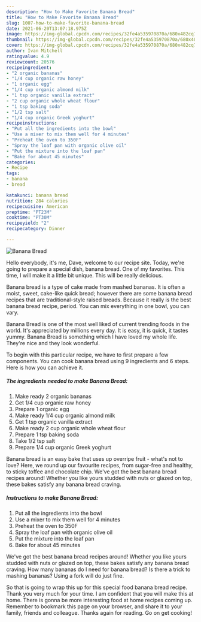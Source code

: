 ```yaml
---
description: "How to Make Favorite Banana Bread"
title: "How to Make Favorite Banana Bread"
slug: 1007-how-to-make-favorite-banana-bread
date: 2021-06-20T13:07:18.975Z
image: https://img-global.cpcdn.com/recipes/32fe4a535970870a/680x482cq70/banana-bread-recipe-main-photo.jpg
thumbnail: https://img-global.cpcdn.com/recipes/32fe4a535970870a/680x482cq70/banana-bread-recipe-main-photo.jpg
cover: https://img-global.cpcdn.com/recipes/32fe4a535970870a/680x482cq70/banana-bread-recipe-main-photo.jpg
author: Ivan Mitchell
ratingvalue: 4.9
reviewcount: 20576
recipeingredient:
- "2 organic bananas"
- "1/4 cup organic raw honey"
- "1 organic egg"
- "1/4 cup organic almond milk"
- "1 tsp organic vanilla extract"
- "2 cup organic whole wheat flour"
- "1 tsp baking soda"
- "1/2 tsp salt"
- "1/4 cup organic Greek yoghurt"
recipeinstructions:
- "Put all the ingredients into the bowl"
- "Use a mixer to mix them well for 4 minutes"
- "Preheat the oven to 350F"
- "Spray the loaf pan with organic olive oil"
- "Put the mixture into the loaf pan"
- "Bake for about 45 minutes"
categories:
- Recipe
tags:
- banana
- bread

katakunci: banana bread 
nutrition: 284 calories
recipecuisine: American
preptime: "PT23M"
cooktime: "PT30M"
recipeyield: "2"
recipecategory: Dinner

---
```



![Banana Bread](https://img-global.cpcdn.com/recipes/32fe4a535970870a/680x482cq70/banana-bread-recipe-main-photo.jpg)

Hello everybody, it's me, Dave, welcome to our recipe site. Today, we're going to prepare a special dish, banana bread. One of my favorites. This time, I will make it a little bit unique. This will be really delicious.

Banana bread is a type of cake made from mashed bananas. It is often a moist, sweet, cake-like quick bread; however there are some banana bread recipes that are traditional-style raised breads. Because it really is the best banana bread recipe, period. You can mix everything in one bowl, you can vary.

Banana Bread is one of the most well liked of current trending foods in the world. It's appreciated by millions every day. It is easy, it is quick, it tastes yummy. Banana Bread is something which I have loved my whole life. They're nice and they look wonderful.


To begin with this particular recipe, we have to first prepare a few components. You can cook banana bread using 9 ingredients and 6 steps. Here is how you can achieve it.

<!--inarticleads1-->

##### The ingredients needed to make Banana Bread:

1. Make ready 2 organic bananas
1. Get 1/4 cup organic raw honey
1. Prepare 1 organic egg
1. Make ready 1/4 cup organic almond milk
1. Get 1 tsp organic vanilla extract
1. Make ready 2 cup organic whole wheat flour
1. Prepare 1 tsp baking soda
1. Take 1/2 tsp salt
1. Prepare 1/4 cup organic Greek yoghurt


Banana bread is an easy bake that uses up overripe fruit - what&#39;s not to love? Here, we round up our favourite recipes, from sugar-free and healthy, to sticky toffee and chocolate chip. We&#39;ve got the best banana bread recipes around! Whether you like yours studded with nuts or glazed on top, these bakes satisfy any banana bread craving. 

<!--inarticleads2-->

##### Instructions to make Banana Bread:

1. Put all the ingredients into the bowl
1. Use a mixer to mix them well for 4 minutes
1. Preheat the oven to 350F
1. Spray the loaf pan with organic olive oil
1. Put the mixture into the loaf pan
1. Bake for about 45 minutes


We&#39;ve got the best banana bread recipes around! Whether you like yours studded with nuts or glazed on top, these bakes satisfy any banana bread craving. How many bananas do I need for banana bread? Is there a trick to mashing bananas? Using a fork will do just fine. 

So that is going to wrap this up for this special food banana bread recipe. Thank you very much for your time. I am confident that you will make this at home. There is gonna be more interesting food at home recipes coming up. Remember to bookmark this page on your browser, and share it to your family, friends and colleague. Thanks again for reading. Go on get cooking!
